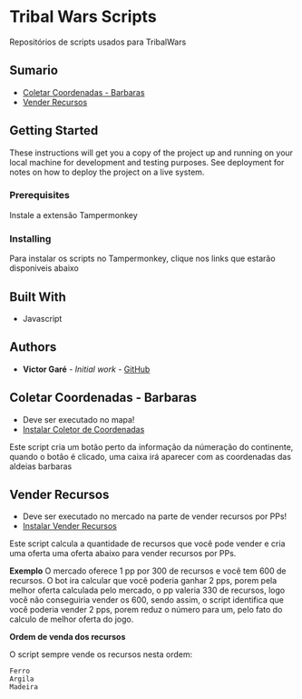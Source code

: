 # Tribal Wars Scripts

Repositórios de scripts usados para TribalWars

## Sumario

* [Coletar Coordenadas - Barbaras](https://github.com/victorgare/tribalwars#coletar-coordenadas---barbaras)
* [Vender Recursos](https://github.com/victorgare/tribalwars#vender-recursos)

## Getting Started

These instructions will get you a copy of the project up and running on your local machine for development and testing purposes. See deployment for notes on how to deploy the project on a live system.

### Prerequisites

Instale a extensão Tampermonkey

### Installing

Para instalar os scripts no Tampermonkey, clique nos links que estarão disponiveis abaixo

## Built With

* Javascript

## Authors

* **Victor Garé** - *Initial work* - [GitHub](https://github.com/victorgare)

## Coletar Coordenadas - Barbaras

* Deve ser executado no mapa!
* [Instalar Coletor de Coordenadas](https://raw.githubusercontent.com/victorgare/tribalwars/master/UserScript/ColetarCoordenadas.user.js)

Este script cria um botão perto da informação da númeração do continente, quando o botão é clicado, uma caixa irá aparecer com as coordenadas das aldeias barbaras

## Vender Recursos

* Deve ser executado no mercado na parte de vender recursos por PPs!
* [Instalar Vender Recursos](https://raw.githubusercontent.com/victorgare/tribalwars/master/UserScript/VenderRecursos.user.js)

Este script calcula a quantidade de recursos que você pode vender e cria uma oferta uma oferta abaixo para vender recursos por PPs.

**Exemplo**
    O mercado oferece 1 pp por 300 de recursos e você tem 600 de recursos. O bot ira calcular que você poderia ganhar 2 pps, porem pela melhor oferta calculada pelo mercado, o pp valeria 330 de recursos, logo você não conseguiria vender os 600, sendo assim, o script identifica que você poderia vender 2 pps, porem reduz o número para um, pelo fato do calculo de melhor oferta do jogo.

**Ordem de venda dos recursos**

O script sempre vende os recursos nesta ordem:
```
Ferro
Argila
Madeira
```


